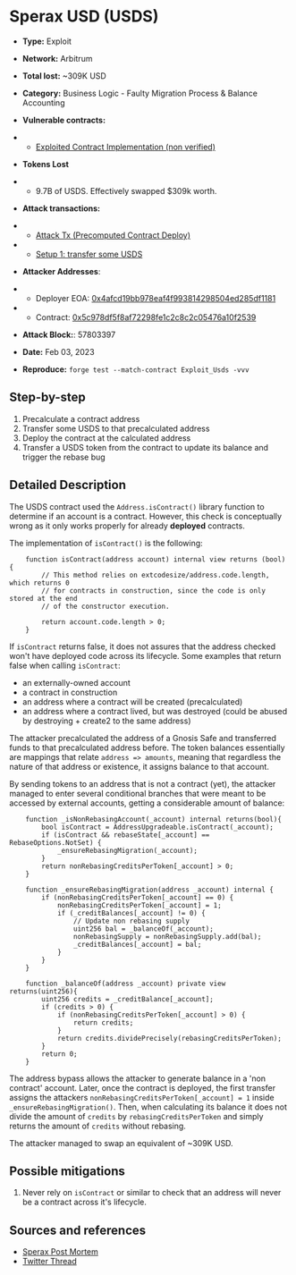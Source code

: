 # Sperax USD (USDS)

- **Type:** Exploit
- **Network:** Arbitrum 
- **Total lost:** ~309K USD
- **Category:** Business Logic - Faulty Migration Process & Balance Accounting 
- **Vulnerable contracts:**
- - [Exploited Contract Implementation (non verified)](https://arbiscan.io/address/0x97A7E6Cf949114Fe4711018485D757b9c4962307#code)

- **Tokens Lost**
- - 9.7B of USDS. Effectively swapped $309k worth.

- **Attack transactions:**
- - [Attack Tx (Precomputed Contract Deploy)](https://arbiscan.io/tx/0xfaf84cabc3e1b0cf1ff1738dace1b2810f42d98baeea17b146ae032f0bdf82d5)
- - [Setup 1: transfer some USDS](https://arbiscan.io/tx/0xe74641b4b7e9c9eb7ab46082f322efbc510b8d39af609d934f41c41d7057fe49)

- **Attacker Addresses**: 
- - Deployer EOA: [0x4afcd19bb978eaf4f993814298504ed285df1181](https://arbiscan.io/address/0x4afcd19bb978eaf4f993814298504ed285df1181)
- - Contract: [0x5c978df5f8af72298fe1c2c8c2c05476a10f2539](https://arbiscan.io/address/0x5c978df5f8af72298fe1c2c8c2c05476a10f2539)

- **Attack Block:**: 57803397 
- **Date:** Feb 03, 2023
- **Reproduce:** `forge test --match-contract Exploit_Usds -vvv`

## Step-by-step

1. Precalculate a contract address
2. Transfer some USDS to that precalculated address
3. Deploy the contract at the calculated address
4. Transfer a USDS token from the contract to update its balance and trigger the rebase bug


## Detailed Description
The USDS contract used the `Address.isContract()` library function to determine if an account is a contract. However, this check is conceptually wrong as it only works properly for already **deployed** contracts. 

The implementation of `isContract()` is the following:

``` solidity
    function isContract(address account) internal view returns (bool) {
        // This method relies on extcodesize/address.code.length, which returns 0
        // for contracts in construction, since the code is only stored at the end
        // of the constructor execution.

        return account.code.length > 0;
    }
```

If `isContract` returns false, it does not assures that the address checked won't have deployed code across its lifecycle. Some examples that return false when calling `isContract`:

- an externally-owned account
- a contract in construction
- an address where a contract will be created (precalculated)
- an address where a contract lived, but was destroyed (could be abused by destroying + create2 to the same address)

The attacker precalculated the address of a Gnosis Safe and transferred funds to that precalculated address before. The token balances essentially are mappings that relate `address => amounts`, meaning that regardless the nature of that address or existence, it assigns balance to that account. 

By sending tokens to an address that is not a contract (yet), the attacker managed to enter several conditional branches that were meant to be accessed by external accounts, getting a considerable amount of balance:

```solidity
    function _isNonRebasingAccount(_account) internal returns(bool){
        bool isContract = AddressUpgradeable.isContract(_account);
        if (isContract && rebaseState[_account] == RebaseOptions.NotSet) {
            _ensureRebasingMigration(_account);
        }
        return nonRebasingCreditsPerToken[_account] > 0;
    }

    function _ensureRebasingMigration(address _account) internal {
        if (nonRebasingCreditsPerToken[_account] == 0) {
            nonRebasingCreditsPerToken[_account] = 1;
            if (_creditBalances[_account] != 0) {
                // Update non rebasing supply
                uint256 bal = _balanceOf(_account);
                nonRebasingSupply = nonRebasingSupply.add(bal);
                _creditBalances[_account] = bal;
            }
        }
    }

    function _balanceOf(address _account) private view returns(uint256){
        uint256 credits = _creditBalance[_account];
        if (credits > 0) {
            if (nonRebasingCreditsPerToken[_account] > 0) {
                return credits;
            }
            return credits.dividePrecisely(rebasingCreditsPerToken);
        }
        return 0;
    }
```

The address bypass allows the attacker to generate balance in a 'non contract' account. Later, once the contract is deployed, the first transfer assigns the attackers `nonRebasingCreditsPerToken[_account] = 1` inside `_ensureRebasingMigration()`. Then, when calculating its balance it does not divide the amount of `credits` by `rebasingCreditsPerToken` and simply returns the amount of `credits` without rebasing.

The attacker managed to swap an equivalent of ~309K USD.

## Possible mitigations

1.  Never rely on `isContract` or similar to check that an address will never be a contract across it's lifecycle.

## Sources and references

- [Sperax Post Mortem](https://medium.com/sperax/usds-feb-3-exploit-report-from-engineering-team-9f0fd3cef00c)
- [Twitter Thread](https://twitter.com/danielvf/status/1621965412832350208?s=20)


